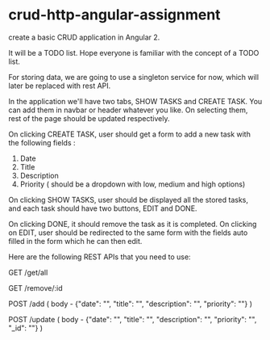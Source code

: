 # crud-http-angular-assignment

create a basic CRUD application in Angular 2.

It will be a TODO list. Hope everyone is familiar with the concept of a TODO list.

For storing data, we are going to use a singleton service for now, which will later be replaced with rest API.

In the application we'll have two tabs, SHOW TASKS and CREATE TASK. You can add them in navbar or header whatever you like. 
On selecting them, rest of the page should be updated respectively.

On clicking CREATE TASK, user should get a form to add a new task with the following fields :
1. Date
2. Title
3. Description
4. Priority ( should be a dropdown with low, medium and high options)

On clicking SHOW TASKS, user should be displayed all the stored tasks, and each task should have two buttons, EDIT and DONE.

On clicking DONE, it should remove the task as it is completed.
On clicking on EDIT, user should be redirected to the same form with the fields auto filled in the form which he can then edit.

Here are the following REST APIs that you need to use:


GET           /get/all

GET           /remove/:id

POST         /add    ( body - {"date": "", "title": "", "description": "", "priority": ""} )

POST         /update    ( body - {"date": "", "title": "", "description": "", "priority": "", "_id": ""} )
